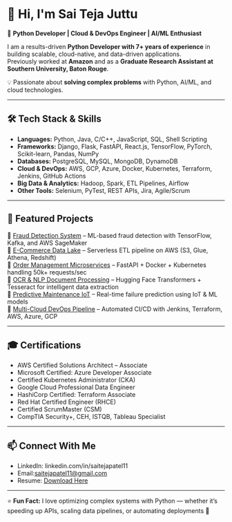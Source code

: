 # 👋 Hi, I'm Sai Teja Juttu

🚀 **Python Developer | Cloud & DevOps Engineer | AI/ML Enthusiast**  

I am a results-driven **Python Developer with 7+ years of experience** in building scalable, cloud-native, and data-driven applications.  
Previously worked at **Amazon** and as a **Graduate Research Assistant at Southern University, Baton Rouge**.  

💡 Passionate about **solving complex problems** with Python, AI/ML, and cloud technologies.  

---

## 🛠️ Tech Stack & Skills
- **Languages:** Python, Java, C/C++, JavaScript, SQL, Shell Scripting  
- **Frameworks:** Django, Flask, FastAPI, React.js, TensorFlow, PyTorch, Scikit-learn, Pandas, NumPy  
- **Databases:** PostgreSQL, MySQL, MongoDB, DynamoDB  
- **Cloud & DevOps:** AWS, GCP, Azure, Docker, Kubernetes, Terraform, Jenkins, GitHub Actions  
- **Big Data & Analytics:** Hadoop, Spark, ETL Pipelines, Airflow  
- **Other Tools:** Selenium, PyTest, REST APIs, Jira, Agile/Scrum  

---

## 📂 Featured Projects
🔹 [Fraud Detection System](#) – ML-based fraud detection with TensorFlow, Kafka, and AWS SageMaker  
🔹 [E-Commerce Data Lake](#) – Serverless ETL pipeline on AWS (S3, Glue, Athena, Redshift)  
🔹 [Order Management Microservices](#) – FastAPI + Docker + Kubernetes handling 50k+ requests/sec  
🔹 [OCR & NLP Document Processing](#) – Hugging Face Transformers + Tesseract for intelligent data extraction  
🔹 [Predictive Maintenance IoT](#) – Real-time failure prediction using IoT & ML models  
🔹 [Multi-Cloud DevOps Pipeline](#) – Automated CI/CD with Jenkins, Terraform, AWS, Azure, GCP  

---

## 🎓 Certifications
- AWS Certified Solutions Architect – Associate  
- Microsoft Certified: Azure Developer Associate  
- Certified Kubernetes Administrator (CKA)  
- Google Cloud Professional Data Engineer  
- HashiCorp Certified: Terraform Associate  
- Red Hat Certified Engineer (RHCE)  
- Certified ScrumMaster (CSM)  
- CompTIA Security+, CEH, ISTQB, Tableau Specialist  

---

## 📫 Connect With Me
- LinkedIn: linkedin.com/in/saitejapatel11  
- Email:saitejapatel11@gmail.com
- Resume: [Download Here](#)  

---

⭐ **Fun Fact:** I love optimizing complex systems with Python — whether it’s speeding up APIs, scaling data pipelines, or automating deployments 🚀  
